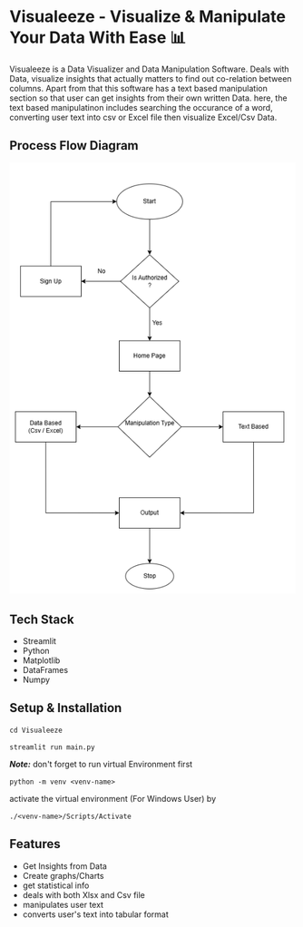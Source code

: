 # Visualeeze - Visualize & Manipulate Your Data With Ease 📊

Visualeeze is a Data Visualizer and Data Manipulation Software. Deals with Data, visualize insights that actually matters to find out co-relation between columns. Apart from that this software has a text based manipulation section so that user can get insights from their own written Data. here, the text based manipulatinon includes searching the occurance of a word, converting user text into csv or Excel file then visualize Excel/Csv Data.

## Process Flow Diagram

![](https://github.com/Abhiraj-Sardar/Visualeeze/blob/master/Documentation/ProcessFlow.png)

## Tech Stack
- Streamlit
- Python
- Matplotlib
- DataFrames
- Numpy

## Setup & Installation

```
cd Visualeeze
```
```
streamlit run main.py
```

***Note:*** don't forget to run virtual Environment first

```
python -m venv <venv-name>
```

activate the virtual environment (For Windows User) by 

```
./<venv-name>/Scripts/Activate

```

## Features

- Get Insights from Data
- Create graphs/Charts
- get statistical info
- deals with both Xlsx and Csv file
- manipulates user text
- converts user's text into tabular format

